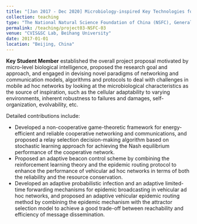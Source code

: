 ```yaml
---
title: "[Jan 2017 - Dec 2020] Microbiology-inspired Key Technologies for Mobile Ad Hoc Networks (Grant No. 61672082)"
collection: teaching
type: "The National Natural Science Foundation of China (NSFC), General Fund Project"
permalink: /teaching/project03-NSFC-03
venue: "CVIS&SC Lab, Beihang University"
date: 2017-01-01
location: "Beijing, China"
---
```


**Key Student Member** established the overall project proposal motivated by micro-level biological intelligence, proposed the research goal and approach, and engaged in devising novel paradigms of networking and communication models, algorithms and protocols to deal with challenges in mobile ad hoc networks by looking at the microbiological characteristics as the source of inspiration, such as the cellular adaptability to varying environments, inherent robustness to failures and damages, self-organization, evolvability, etc.

Detailed contributions include:

+ Developed a non-cooperative game-theoretic framework for energy-efficient and reliable cooperative networking and communications, and proposed a relay selection decision-making algorithm based on stochastic learning approach for achieving the Nash equilibrium performance of the cooperative network.
+ Proposed an adaptive beacon control scheme by combining the reinforcement learning theory and the epidemic routing protocol to enhance the performance of vehicular ad hoc networks in terms of both the reliability and the resource conservation.
+ Developed an adaptive probabilistic infection and an adaptive limited-time forwarding mechanisms for epidemic broadcasting in vehicular ad hoc networks, and proposed an adaptive vehicular epidemic routing method by combining the epidemic mechanism with the attractor selection model to achieve a good trade-off between reachability and efficiency of message dissemination.

